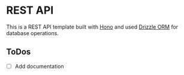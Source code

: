 # REST API

This is a REST API template built with [Hono](https://hono.dev/) and used [Drizzle ORM](https://orm.drizzle.team/) for database operations.

## ToDos

- [ ] Add documentation
